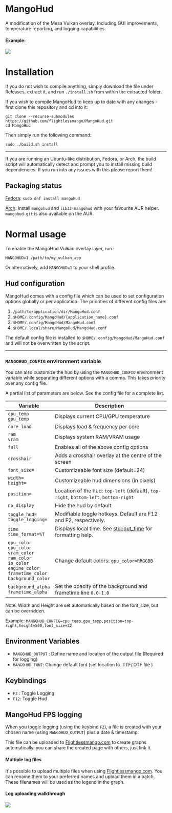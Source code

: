 # MangoHud

A modification of the Mesa Vulkan overlay. Including GUI improvements, temperature reporting, and logging capabilities.

#### Example:
![](assets/overlay_example.gif)

# Installation

If you do not wish to compile anything, simply download the file under Releases, extract it, and run `./install.sh` from within the extracted folder.

If you wish to compile MangoHud to keep up to date with any changes - first clone this repository and cd into it:

```
git clone --recurse-submodules https://github.com/flightlessmango/MangoHud.git
cd MangoHud
```

Then simply run the following command:

`sudo ./build.sh install`

---

If you are running an Ubuntu-like distribution, Fedora, or Arch, the build script will automatically detect and prompt you to install missing build dependencies. If you run into any issues with this please report them!

## Packaging status

[Fedora](https://src.fedoraproject.org/rpms/mangohud): `sudo dnf install mangohud`

[Arch](https://aur.archlinux.org/packages/mangohud): Install `mangohud` and `lib32-mangohud` with your favourite AUR helper. `mangohud-git` is also available on the AUR.

# Normal usage

To enable the MangoHud Vulkan overlay layer, run :

`MANGOHUD=1 /path/to/my_vulkan_app`

Or alternatively, add `MANGOHUD=1` to your shell profile.

## Hud configuration

MangoHud comes with a config file which can be used to set configuration options globally or per application. The priorities of different config files are:

1. `/path/to/application/dir/MangoHud.conf`
2. `$HOME/.config/MangoHud/{application_name}.conf`
3. `$HOME/.config/MangoHud/MangoHud.conf`
4. `$HOME/.local/share/MangoHud/MangoHud.conf`

The default config file is installed to `$HOME/.config/MangoHud/MangoHud.conf` and will not be overwritten by the script.

---

### `MANGOHUD_CONFIG` environment variable

You can also customize the hud by using the `MANGOHUD_CONFIG` environment variable while separating different options with a comma. This takes priority over any config file.

A partial list of parameters are below. See the config file for a complete list.

| Variable                           | Description                                                                           |
|------------------------------------|---------------------------------------------------------------------------------------|
| `cpu_temp`<br>`gpu_temp`           | Displays current CPU/GPU temperature                                                  |
| `core_load`                        | Displays load & frequency per core                                                    |
| `ram`<br>`vram`                    | Displays system RAM/VRAM usage                                                        |
| `full`                             | Enables all of the above config options                                               |
| `crosshair`                        | Adds a crosshair overlay at the centre of the screen                                  |
| `font_size=`                       | Customizeable font size (default=24)                                                  |
| `width=`<br>`height=`              | Customizeable hud dimensions (in pixels)                                              |
| `position=`                        | Location of the hud: `top-left` (default), `top-right`, `bottom-left`, `bottom-right` |
| `no_display`                       | Hide the hud by default                                                               |
| `toggle_hud=`<br>`toggle_logging=` | Modifiable toggle hotkeys. Default are F12 and F2, respectively.                      |
| `time`<br>`time_format=%T`         | Displays local time. See [std::put_time](https://en.cppreference.com/w/cpp/io/manip/put_time) for formatting help. |
| `gpu_color`<br>`gpu_color`<br>`vram_color`<br>`ram_color`<br>`io_color`<br>`engine_color`<br>`frametime_color`<br>`background_color`         | Change default colors: `gpu_color=RRGGBB`|
| `background_alpha`<br>`frametime_alpha`| Set the opacity of the background and frametime line `0.0-1.0`|

Note: Width and Height are set automatically based on the font_size, but can be overridden.

Example: `MANGOHUD_CONFIG=cpu_temp,gpu_temp,position=top-right,height=500,font_size=32`

## Environment Variables

- `MANGOHUD_OUTPUT` : Define name and location of the output file (Required for logging)
- `MANGOHUD_FONT`: Change default font (set location to .TTF/.OTF file )

## Keybindings

- `F2` : Toggle Logging
- `F12`: Toggle Hud

## MangoHud FPS logging

When you toggle logging (using the keybind `F2`), a file is created with your chosen name (using `MANGOHUD_OUTPUT`) plus a date & timestamp.

This file can be uploaded to [Flightlessmango.com](https://flightlessmango.com/games/user_benchmarks) to create graphs automatically.
you can share the created page with others, just link it.

#### Multiple log files

It's possible to upload multiple files when using [Flightlessmango.com](https://flightlessmango.com/games/user_benchmarks). You can rename them to your preferred names and upload them in a batch.
These filenames will be used as the legend in the graph.

#### Log uploading walkthrough

![](assets/log_upload_example.gif)
